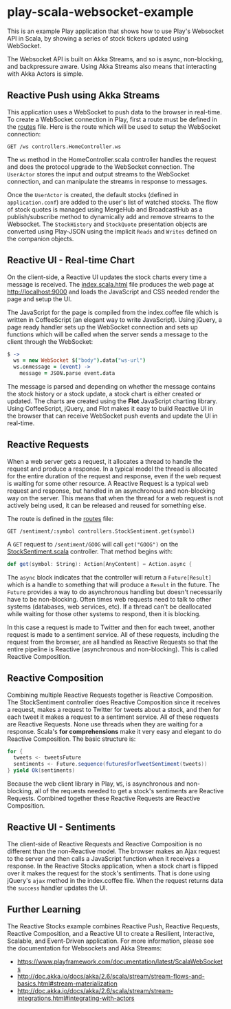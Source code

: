 # play-scala-websocket-example

This is an example Play application that shows how to use Play's Websocket API in Scala, by showing a series of stock tickers updated using WebSocket.

The Websocket API is built on Akka Streams, and so is async, non-blocking, and backpressure aware.  Using Akka Streams also means that interacting with Akka Actors is simple.

## Reactive Push using Akka Streams

This application uses a WebSocket to push data to the browser in real-time.  To create a WebSocket connection in Play, first a route must be defined in the <a href="#code/conf/routes" class="shortcut">routes</a> file.  Here is the route which will be used to setup the WebSocket connection:

```routes
GET /ws controllers.HomeController.ws
```

The `ws` method in the HomeController.scala controller handles the request and does the protocol upgrade to the WebSocket connection.  The `UserActor` stores the input and output streams to the WebSocket connection, and can manipulate the streams in response to messages.

Once the `UserActor` is created, the default stocks (defined in `application.conf`) are added to the user's list of watched stocks.  The flow of stock quotes is managed using MergeHub and BroadcastHub as a publish/subscribe method to dynamically add and remove streams to the Websocket.  The `StockHistory` and `StockQuote` presentation objects are converted using Play-JSON using the implicit `Reads` and `Writes` defined on the companion objects.

## Reactive UI - Real-time Chart

On the client-side, a Reactive UI updates the stock charts every time a message is received.  The <a href="#code/app/views/index.scala.html" class="shortcut">index.scala.html</a> file produces the web page at <http://localhost:9000> and loads the JavaScript and CSS needed render the page and setup the UI.

The JavaScript for the page is compiled from the index.coffee file which is written in CoffeeScript (an elegant way to write JavaScript).  Using jQuery, a page ready handler sets up the WebSocket connection and sets up functions which will be called when the server sends a message to the client through the WebSocket:

```coffee
$ ->
  ws = new WebSocket $("body").data("ws-url")
  ws.onmessage = (event) ->
    message = JSON.parse event.data
```

The message is parsed and depending on whether the message contains the stock history or a stock update, a stock chart is either created or updated.  The charts are created using the **Flot** JavaScript charting library.  Using CoffeeScript, jQuery, and Flot makes it easy to build Reactive UI in the browser that can receive WebSocket push events and update the UI in real-time.

## Reactive Requests

When a web server gets a request, it allocates a thread to handle the request and produce a response.  In a typical model the thread is allocated for the entire duration of the request and response, even if the web request is waiting for some other resource.  A Reactive Request is a typical web request and response, but handled in an asynchronous and non-blocking way on the server.  This means that when the thread for a web request is not actively being used, it can be released and reused for something else.

The route is defined in the <a href="#code/conf/routes" class="shortcut">routes</a> file:

```routes
GET /sentiment/:symbol controllers.StockSentiment.get(symbol)
```

A `GET` request to `/sentiment/GOOG` will call `get("GOOG")` on the <a href="#code/app/controllers/StockSentiment.scala" class="shortcut">StockSentiment.scala</a> controller.  That method begins with:

```scala
def get(symbol: String): Action[AnyContent] = Action.async {
```

The `async` block indicates that the controller will return a `Future[Result]` which is a handle to something that will produce a `Result` in the future.  The `Future` provides a way to do asynchronous handling but doesn't necessarily have to be non-blocking.  Often times web requests need to talk to other systems (databases, web services, etc).  If a thread can't be deallocated while waiting for those other systems to respond, then it is blocking.

In this case a request is made to Twitter and then for each tweet, another request is made to a sentiment service.  All of these requests, including the request from the browser, are all handled as Reactive Requests so that the entire pipeline is Reactive (asynchronous and non-blocking).  This is called Reactive Composition.

## Reactive Composition

Combining multiple Reactive Requests together is Reactive Composition.  The StockSentiment controller does Reactive Composition since it receives a request, makes a request to Twitter for tweets about a stock, and then for each tweet it makes a request to a sentiment service.  All of these requests are Reactive Requests.  None use threads when they are waiting for a response.  Scala's **for comprehensions** make it very easy and elegant to do Reactive Composition.  The basic structure is:

```scala
for {
  tweets <- tweetsFuture
  sentiments <- Future.sequence(futuresForTweetSentiment(tweets))
} yield Ok(sentiments)
```

Because the web client library in Play, `WS`, is asynchronous and non-blocking, all of the requests needed to get a stock's sentiments are Reactive Requests.  Combined together these Reactive Requests are Reactive Composition.

## Reactive UI - Sentiments

The client-side of Reactive Requests and Reactive Composition is no different than the non-Reactive model.  The browser makes an Ajax request to the server and then calls a JavaScript function when it receives a response.  In the Reactive Stocks application, when a stock chart is flipped over it makes the request for the stock's sentiments.  That is done using jQuery's `ajax` method in the index.coffee file.  When the request returns data the `success` handler updates the UI.

## Further Learning

The Reactive Stocks example combines Reactive Push, Reactive Requests, Reactive Composition, and a Reactive UI to create a Resilient, Interactive, Scalable, and Event-Driven application.  For more information, please see the documentation for Websockets and Akka Streams:

* <https://www.playframework.com/documentation/latest/ScalaWebSockets>
* <http://doc.akka.io/docs/akka/2.6/scala/stream/stream-flows-and-basics.html#stream-materialization>
* <http://doc.akka.io/docs/akka/2.6/scala/stream/stream-integrations.html#integrating-with-actors>
